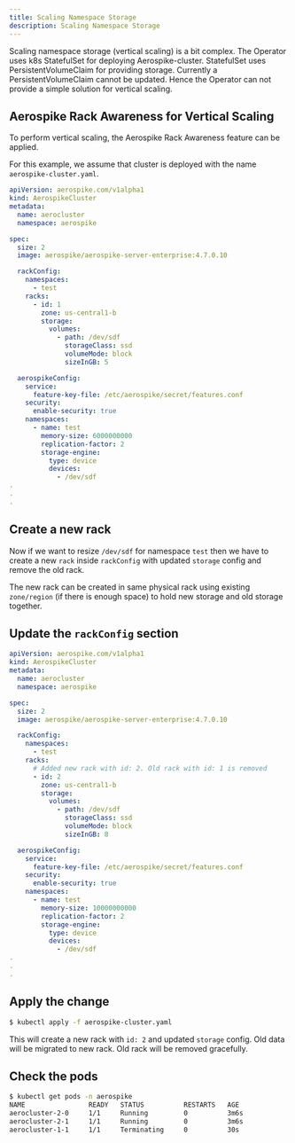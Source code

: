 ```yaml
---
title: Scaling Namespace Storage
description: Scaling Namespace Storage
---
```


Scaling namespace storage (vertical scaling) is a bit complex. The Operator uses k8s StatefulSet for deploying Aerospike-cluster. StatefulSet uses PersistentVolumeClaim for providing storage. Currently a PersistentVolumeClaim cannot be updated. Hence the Operator can not provide a simple solution for vertical scaling.

## Aerospike Rack Awareness for Vertical Scaling

To perform vertical scaling, the Aerospike Rack Awareness feature can be applied.

For this example, we assume that cluster is deployed with the name `aerospike-cluster.yaml`.

```yaml
apiVersion: aerospike.com/v1alpha1
kind: AerospikeCluster
metadata:
  name: aerocluster
  namespace: aerospike

spec:
  size: 2
  image: aerospike/aerospike-server-enterprise:4.7.0.10

  rackConfig:
    namespaces:
      - test
    racks:
      - id: 1
        zone: us-central1-b
        storage:
          volumes:
            - path: /dev/sdf
              storageClass: ssd
              volumeMode: block
              sizeInGB: 5

  aerospikeConfig:
    service:
      feature-key-file: /etc/aerospike/secret/features.conf
    security:
      enable-security: true
    namespaces:
      - name: test
        memory-size: 6000000000
        replication-factor: 2
        storage-engine:
          type: device
          devices:
            - /dev/sdf
.
.
.
```

## Create a new rack

Now if we want to resize `/dev/sdf` for namespace `test` then we have to create a new `rack` inside `rackConfig` with updated `storage` config and remove the old rack.

The new rack can be created in same physical rack using existing `zone/region` (if there is enough space) to hold new storage and old storage together.

## Update the `rackConfig` section

```yaml
apiVersion: aerospike.com/v1alpha1
kind: AerospikeCluster
metadata:
  name: aerocluster
  namespace: aerospike

spec:
  size: 2
  image: aerospike/aerospike-server-enterprise:4.7.0.10

  rackConfig:
    namespaces:
      - test
    racks:
      # Added new rack with id: 2. Old rack with id: 1 is removed
      - id: 2
        zone: us-central1-b
        storage:
          volumes:
            - path: /dev/sdf
              storageClass: ssd
              volumeMode: block
              sizeInGB: 8

  aerospikeConfig:
    service:
      feature-key-file: /etc/aerospike/secret/features.conf
    security:
      enable-security: true
    namespaces:
      - name: test
        memory-size: 10000000000
        replication-factor: 2
        storage-engine:
          type: device
          devices:
            - /dev/sdf
.
.
.
```

## Apply the change
```sh
$ kubectl apply -f aerospike-cluster.yaml
```
This will create a new rack with `id: 2` and updated `storage` config. Old data will be migrated to new rack. Old rack will be removed gracefully.

## Check the pods

```sh
$ kubectl get pods -n aerospike
NAME                READY   STATUS          RESTARTS   AGE
aerocluster-2-0     1/1     Running         0          3m6s
aerocluster-2-1     1/1     Running         0          3m6s
aerocluster-1-1     1/1     Terminating     0          30s
```
